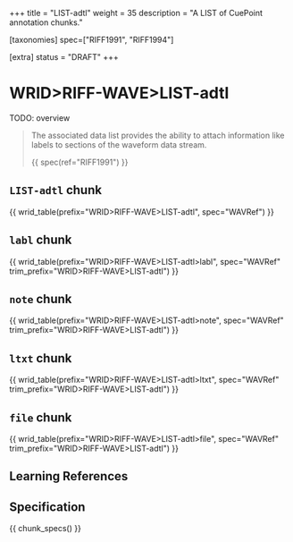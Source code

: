 +++
title = "LIST-adtl"
weight = 35
description = "A LIST of CuePoint annotation chunks."

[taxonomies]
spec=["RIFF1991", "RIFF1994"]

[extra]
status = "DRAFT"
+++

# WRID>RIFF-WAVE>LIST-adtl

TODO: overview

> The associated data list provides the ability to attach information like labels to sections of the waveform data stream.
> 
> {{ spec(ref="RIFF1991") }}

## `LIST-adtl` chunk

{{ wrid_table(prefix="WRID>RIFF-WAVE>LIST-adtl", spec="WAVRef") }}

## `labl` chunk

{{ wrid_table(prefix="WRID>RIFF-WAVE>LIST-adtl>labl", spec="WAVRef"
    trim_prefix="WRID>RIFF-WAVE>LIST-adtl") }}

## `note` chunk

{{ wrid_table(prefix="WRID>RIFF-WAVE>LIST-adtl>note", spec="WAVRef"
    trim_prefix="WRID>RIFF-WAVE>LIST-adtl") }}

## `ltxt` chunk

{{ wrid_table(prefix="WRID>RIFF-WAVE>LIST-adtl>ltxt", spec="WAVRef"
    trim_prefix="WRID>RIFF-WAVE>LIST-adtl") }}

## `file` chunk

{{ wrid_table(prefix="WRID>RIFF-WAVE>LIST-adtl>file", spec="WAVRef"
    trim_prefix="WRID>RIFF-WAVE>LIST-adtl") }}

## Learning References

## Specification

{{ chunk_specs() }}

